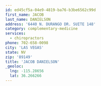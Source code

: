 ```yaml
---
id: ed45cf5a-04e9-4819-ba76-b3be6562c99d
first_name: JACOB
last_name: DANIELSON
address: '6440 N. DURANGO DR. SUITE 148'
category: complementary-medicine
services:
  - chiropractors
phone: 702-658-0098
city: 'LAS VEGAS'
state: NV
zip: '89149'
title: 'JACOB DANIELSON'
_geoloc:
  lng: -115.28656
  lat: 36.266266
---
```


